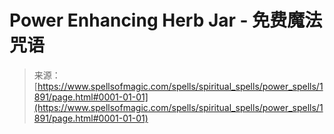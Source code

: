 <!--yml

category: 未分类

date: 2024-06-12 18:35:19

-->

# Power Enhancing Herb Jar - 免费魔法咒语

> 来源：[https://www.spellsofmagic.com/spells/spiritual_spells/power_spells/1891/page.html#0001-01-01](https://www.spellsofmagic.com/spells/spiritual_spells/power_spells/1891/page.html#0001-01-01)
